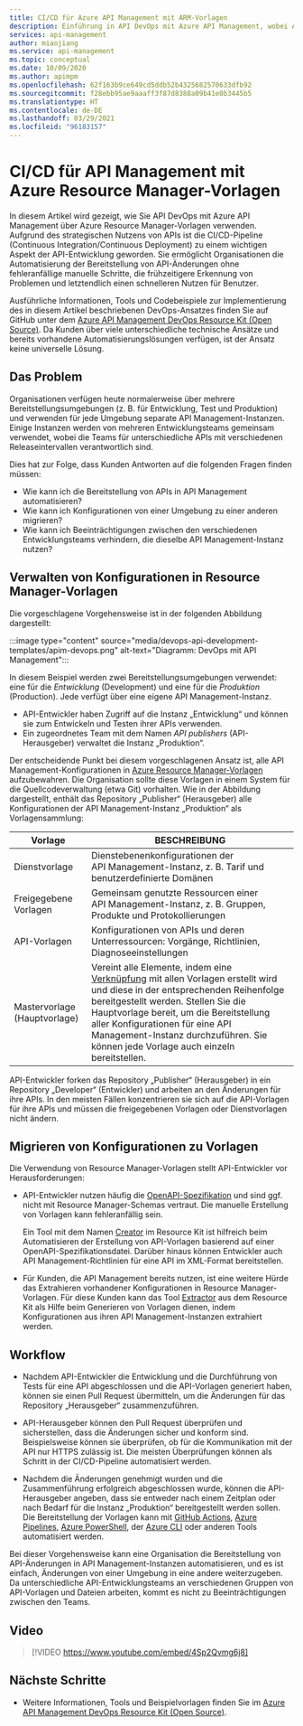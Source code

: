```yaml
---
title: CI/CD für Azure API Management mit ARM-Vorlagen
description: Einführung in API DevOps mit Azure API Management, wobei Azure Resource Manager-Vorlagen zum Verwalten von API-Bereitstellungen in einer CI/CD-Pipeline verwendet werden.
services: api-management
author: miaojiang
ms.service: api-management
ms.topic: conceptual
ms.date: 10/09/2020
ms.author: apimpm
ms.openlocfilehash: 62f163b9ce649cd5ddb52b4325682570633dfb92
ms.sourcegitcommit: f28ebb95ae9aaaff3f87d8388a09b41e0b3445b5
ms.translationtype: HT
ms.contentlocale: de-DE
ms.lasthandoff: 03/29/2021
ms.locfileid: "96183157"
---
```

# <a name="cicd-for-api-management-using-azure-resource-manager-templates"></a>CI/CD für API Management mit Azure Resource Manager-Vorlagen

In diesem Artikel wird gezeigt, wie Sie API DevOps mit Azure API Management über Azure Resource Manager-Vorlagen verwenden. Aufgrund des strategischen Nutzens von APIs ist die CI/CD-Pipeline (Continuous Integration/Continuous Deployment) zu einem wichtigen Aspekt der API-Entwicklung geworden. Sie ermöglicht Organisationen die Automatisierung der Bereitstellung von API-Änderungen ohne fehleranfällige manuelle Schritte, die frühzeitigere Erkennung von Problemen und letztendlich einen schnelleren Nutzen für Benutzer. 

Ausführliche Informationen, Tools und Codebeispiele zur Implementierung des in diesem Artikel beschriebenen DevOps-Ansatzes finden Sie auf GitHub unter dem [Azure API Management DevOps Resource Kit (Open Source)](https://github.com/Azure/azure-api-management-devops-resource-kit). Da Kunden über viele unterschiedliche technische Ansätze und bereits vorhandene Automatisierungslösungen verfügen, ist der Ansatz keine universelle Lösung.

## <a name="the-problem"></a>Das Problem

Organisationen verfügen heute normalerweise über mehrere Bereitstellungsumgebungen (z. B. für Entwicklung, Test und Produktion) und verwenden für jede Umgebung separate API Management-Instanzen. Einige Instanzen werden von mehreren Entwicklungsteams gemeinsam verwendet, wobei die Teams für unterschiedliche APIs mit verschiedenen Releaseintervallen verantwortlich sind.

Dies hat zur Folge, dass Kunden Antworten auf die folgenden Fragen finden müssen:

* Wie kann ich die Bereitstellung von APIs in API Management automatisieren?
* Wie kann ich Konfigurationen von einer Umgebung zu einer anderen migrieren?
* Wie kann ich Beeinträchtigungen zwischen den verschiedenen Entwicklungsteams verhindern, die dieselbe API Management-Instanz nutzen?

## <a name="manage-configurations-in-resource-manager-templates"></a>Verwalten von Konfigurationen in Resource Manager-Vorlagen

Die vorgeschlagene Vorgehensweise ist in der folgenden Abbildung dargestellt: 

:::image type="content" source="media/devops-api-development-templates/apim-devops.png" alt-text="Diagramm: DevOps mit API Management":::

In diesem Beispiel werden zwei Bereitstellungsumgebungen verwendet: eine für die *Entwicklung* (Development) und eine für die *Produktion* (Production). Jede verfügt über eine eigene API Management-Instanz. 

* API-Entwickler haben Zugriff auf die Instanz „Entwicklung“ und können sie zum Entwickeln und Testen ihrer APIs verwenden. 
* Ein zugeordnetes Team mit dem Namen *API publishers* (API-Herausgeber) verwaltet die Instanz „Produktion“.

Der entscheidende Punkt bei diesem vorgeschlagenen Ansatz ist, alle API Management-Konfigurationen in [Azure Resource Manager-Vorlagen](../azure-resource-manager/templates/template-syntax.md) aufzubewahren. Die Organisation sollte diese Vorlagen in einem System für die Quellcodeverwaltung (etwa Git) vorhalten. Wie in der Abbildung dargestellt, enthält das Repository „Publisher“ (Herausgeber) alle Konfigurationen der API Management-Instanz „Produktion“ als Vorlagensammlung:

|Vorlage  |BESCHREIBUNG  |
|---------|---------|
|Dienstvorlage     | Dienstebenenkonfigurationen der API Management-Instanz, z. B. Tarif und benutzerdefinierte Domänen         |
|Freigegebene Vorlagen     |  Gemeinsam genutzte Ressourcen einer API Management-Instanz, z. B. Gruppen, Produkte und Protokollierungen    |
|API-Vorlagen     |  Konfigurationen von APIs und deren Unterressourcen: Vorgänge, Richtlinien, Diagnoseeinstellungen        |
|Mastervorlage (Hauptvorlage)     |   Vereint alle Elemente, indem eine [Verknüpfung](../azure-resource-manager/templates/linked-templates.md) mit allen Vorlagen erstellt wird und diese in der entsprechenden Reihenfolge bereitgestellt werden. Stellen Sie die Hauptvorlage bereit, um die Bereitstellung aller Konfigurationen für eine API Management-Instanz durchzuführen. Sie können jede Vorlage auch einzeln bereitstellen.       |

API-Entwickler forken das Repository „Publisher“ (Herausgeber) in ein Repository „Developer“ (Entwickler) und arbeiten an den Änderungen für ihre APIs. In den meisten Fällen konzentrieren sie sich auf die API-Vorlagen für ihre APIs und müssen die freigegebenen Vorlagen oder Dienstvorlagen nicht ändern.

## <a name="migrate-configurations-to-templates"></a>Migrieren von Konfigurationen zu Vorlagen
Die Verwendung von Resource Manager-Vorlagen stellt API-Entwickler vor Herausforderungen:

* API-Entwickler nutzen häufig die [OpenAPI-Spezifikation](https://github.com/OAI/OpenAPI-Specification) und sind ggf. nicht mit Resource Manager-Schemas vertraut. Die manuelle Erstellung von Vorlagen kann fehleranfällig sein. 

   Ein Tool mit dem Namen [Creator](https://github.com/Azure/azure-api-management-devops-resource-kit/blob/master/src/APIM_ARMTemplate/README.md#Creator) im Resource Kit ist hilfreich beim Automatisieren der Erstellung von API-Vorlagen basierend auf einer OpenAPI-Spezifikationsdatei. Darüber hinaus können Entwickler auch API Management-Richtlinien für eine API im XML-Format bereitstellen. 

* Für Kunden, die API Management bereits nutzen, ist eine weitere Hürde das Extrahieren vorhandener Konfigurationen in Resource Manager-Vorlagen. Für diese Kunden kann das Tool [Extractor](https://github.com/Azure/azure-api-management-devops-resource-kit/blob/master/src/APIM_ARMTemplate/README.md#extractor) aus dem Resource Kit als Hilfe beim Generieren von Vorlagen dienen, indem Konfigurationen aus ihren API Management-Instanzen extrahiert werden.  

## <a name="workflow"></a>Workflow

* Nachdem API-Entwickler die Entwicklung und die Durchführung von Tests für eine API abgeschlossen und die API-Vorlagen generiert haben, können sie einen Pull Request übermitteln, um die Änderungen für das Repository „Herausgeber“ zusammenzuführen. 

* API-Herausgeber können den Pull Request überprüfen und sicherstellen, dass die Änderungen sicher und konform sind. Beispielsweise können sie überprüfen, ob für die Kommunikation mit der API nur HTTPS zulässig ist. Die meisten Überprüfungen können als Schritt in der CI/CD-Pipeline automatisiert werden.

* Nachdem die Änderungen genehmigt wurden und die Zusammenführung erfolgreich abgeschlossen wurde, können die API-Herausgeber angeben, dass sie entweder nach einem Zeitplan oder nach Bedarf für die Instanz „Produktion“ bereitgestellt werden sollen. Die Bereitstellung der Vorlagen kann mit [GitHub Actions](https://github.com/Azure/apimanagement-devops-samples), [Azure Pipelines](/azure/devops/pipelines), [Azure PowerShell](../azure-resource-manager/templates/deploy-powershell.md), der [Azure CLI](../azure-resource-manager/templates/deploy-cli.md) oder anderen Tools automatisiert werden.


Bei dieser Vorgehensweise kann eine Organisation die Bereitstellung von API-Änderungen in API Management-Instanzen automatisieren, und es ist einfach, Änderungen von einer Umgebung in eine andere weiterzugeben. Da unterschiedliche API-Entwicklungsteams an verschiedenen Gruppen von API-Vorlagen und Dateien arbeiten, kommt es nicht zu Beeinträchtigungen zwischen den Teams.

## <a name="video"></a>Video

> [!VIDEO https://www.youtube.com/embed/4Sp2Qvmg6j8]

## <a name="next-steps"></a>Nächste Schritte

- Weitere Informationen, Tools und Beispielvorlagen finden Sie im [Azure API Management DevOps Resource Kit (Open Source)](https://github.com/Azure/azure-api-management-devops-resource-kit).